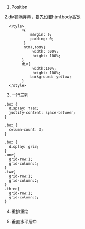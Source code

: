1. Position


2.div铺满屏幕，要先设置html,body高宽

```
  <style>
        *{
            margin: 0;
            padding: 0;
         }
         html,body{
             width: 100%;
             height: 100%;
        }
        div{
             width:100%;
             height: 100%;
            background: yellow;
        }
  </style>
```
  
3. 一行三列
```
.box {
  display: flex;
  justify-content: space-between;
}
```
```
.box {
  column-count: 3;
}
```
```
.box {
  display: grid;
}
.one{
  grid-row:1;
  grid-column:1;
}
.two{
  grid-row:1;
  grid-column:2;
}
.three{
  grid-row:1;
  grid-column:3;
}
```

4. 重排重绘

5. 垂直水平居中
